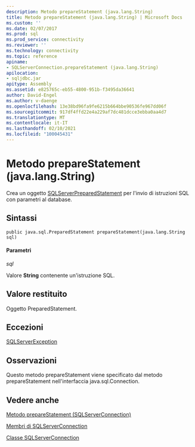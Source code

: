 ```yaml
---
description: Metodo prepareStatement (java.lang.String)
title: Metodo prepareStatement (java.lang.String) | Microsoft Docs
ms.custom: ''
ms.date: 02/07/2017
ms.prod: sql
ms.prod_service: connectivity
ms.reviewer: ''
ms.technology: connectivity
ms.topic: reference
apiname:
- SQLServerConnection.prepareStatement (java.lang.String)
apilocation:
- sqljdbc.jar
apitype: Assembly
ms.assetid: e825765c-eb55-4800-951b-f3495da36641
author: David-Engel
ms.author: v-daenge
ms.openlocfilehash: 13e38bd96fa9fe6215b664bbe90536fe967dd06f
ms.sourcegitcommit: 917df4ffd22e4a229af7dc481dcce3ebba0aa4d7
ms.translationtype: MT
ms.contentlocale: it-IT
ms.lasthandoff: 02/10/2021
ms.locfileid: "100045431"
---
```

# <a name="preparestatement-method-javalangstring"></a>Metodo prepareStatement (java.lang.String)

Crea un oggetto [SQLServerPreparedStatement](./sqlserverpreparedstatement-class.md) per l'invio di istruzioni SQL con parametri al database.

## <a name="syntax"></a>Sintassi

```
public java.sql.PreparedStatement prepareStatement(java.lang.String sql)
```

#### <a name="parameters"></a>Parametri
*sql*

Valore **String** contenente un'istruzione SQL.

## <a name="return-value"></a>Valore restituito
Oggetto PreparedStatement.

## <a name="exceptions"></a>Eccezioni  
[SQLServerException](./sqlserverexception-class.md)

## <a name="remarks"></a>Osservazioni
Questo metodo prepareStatement viene specificato dal metodo prepareStatement nell'interfaccia java.sql.Connection.

## <a name="see-also"></a>Vedere anche

[Metodo prepareStatement &#40;SQLServerConnection&#41;](./preparestatement-method-sqlserverconnection.md)

[Membri di SQLServerConnection](./sqlserverconnection-members.md)

[Classe SQLServerConnection](./sqlserverconnection-class.md)
